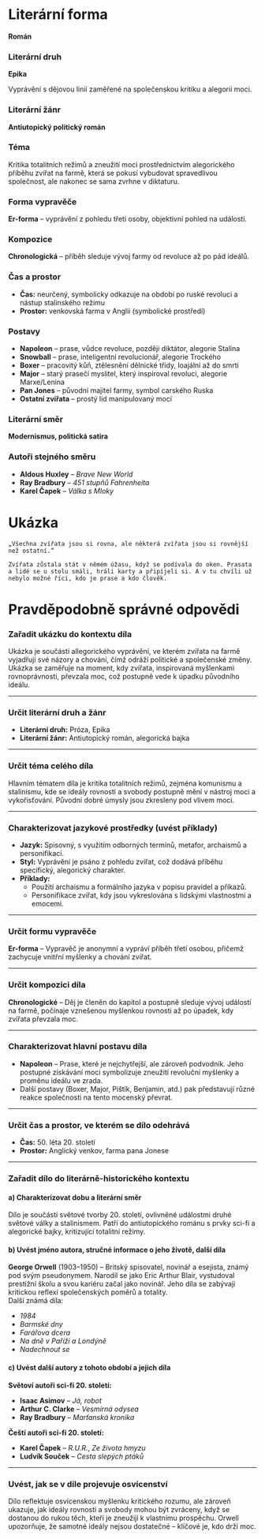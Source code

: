 # **Literární forma**

**Román**

### **Literární druh**

**Epika**

Vyprávění s dějovou linií zaměřené na společenskou kritiku a alegorii moci.

### **Literární žánr**

**Antiutopický politický román**

### **Téma**

Kritika totalitních režimů a zneužití moci prostřednictvím alegorického příběhu zvířat na farmě, která se pokusí vybudovat spravedlivou společnost, ale nakonec se sama zvrhne v diktaturu.

### **Forma vypravěče**

**Er-forma** – vyprávění z pohledu třetí osoby, objektivní pohled na události.

### **Kompozice**

**Chronologická** – příběh sleduje vývoj farmy od revoluce až po pád ideálů.

### **Čas a prostor**

- **Čas:** neurčený, symbolicky odkazuje na období po ruské revoluci a nástup stalinského režimu  
- **Prostor:** venkovská farma v Anglii (symbolické prostředí)

### **Postavy**

- **Napoleon** – prase, vůdce revoluce, později diktátor, alegorie Stalina  
- **Snowball** – prase, inteligentní revolucionář, alegorie Trockého  
- **Boxer** – pracovitý kůň, ztělesnění dělnické třídy, loajální až do smrti  
- **Major** – starý prasečí myslitel, který inspiroval revoluci, alegorie Marxe/Lenina  
- **Pan Jones** – původní majitel farmy, symbol carského Ruska  
- **Ostatní zvířata** – prostý lid manipulovaný mocí

### **Literární směr**

**Modernismus, politická satira**

### **Autoři stejného směru**

- **Aldous Huxley** – *Brave New World*  
- **Ray Bradbury** – *451 stupňů Fahrenheita*  
- **Karel Čapek** – *Válka s Mloky*

# **Ukázka**

```text
„Všechna zvířata jsou si rovna, ale některá zvířata jsou si rovnější než ostatní.“

Zvířata zůstala stát v němém úžasu, když se podívala do oken. Prasata a lidé se u stolu smáli, hráli karty a připíjeli si. A v tu chvíli už nebylo možné říci, kdo je prase a kdo člověk.
```


# Pravděpodobně správné odpovědi

### **Zařadit ukázku do kontextu díla**

Ukázka je součástí allegorického vyprávění, ve kterém zvířata na farmě vyjadřují své názory a chování, čímž odráží politické a společenské změny. Ukázka se zaměřuje na moment, kdy zvířata, inspirovaná myšlenkami rovnoprávnosti, převzala moc, což postupně vede k úpadku původního ideálu.

---

### **Určit literární druh a žánr**

- **Literární druh:** Próza, Epika
- **Literární žánr:** Antiutopický román, alegorická bajka

---

### **Určit téma celého díla**

Hlavním tématem díla je kritika totalitních režimů, zejména komunismu a stalinismu, kde se ideály rovnosti a svobody postupně mění v nástroj moci a vykořisťování. Původní dobré úmysly jsou zkresleny pod vlivem moci.

---

### **Charakterizovat jazykové prostředky (uvést příklady)**

- **Jazyk:** Spisovný, s využitím odborných termínů, metafor, archaismů a personifikací.
- **Styl:** Vyprávění je psáno z pohledu zvířat, což dodává příběhu specifický, alegorický charakter.
- **Příklady:**
    - Použití archaismu a formálního jazyka v popisu pravidel a příkazů.
    - Personifikace zvířat, kdy jsou vykreslována s lidskými vlastnostmi a emocemi.

---

### **Určit formu vypravěče**

**Er-forma** – Vypravěč je anonymní a vypráví příběh třetí osobou, přičemž zachycuje vnitřní myšlenky a chování zvířat.

---

### **Určit kompozici díla**

**Chronologické** – Děj je členěn do kapitol a postupně sleduje vývoj událostí na farmě, počínaje vznešenou myšlenkou rovnosti až po úpadek, kdy zvířata převzala moc.

---

### **Charakterizovat hlavní postavu díla**

- **Napoleon** – Prase, které je nejchytřejší, ale zároveň podvodník. Jeho postupné získávání moci symbolizuje zneužití revoluční myšlenky a proměnu ideálu ve zrada.
- Další postavy (Boxer, Major, Pištík, Benjamin, atd.) pak představují různé reakce společnosti na tento mocenský převrat.

---

### **Určit čas a prostor, ve kterém se dílo odehrává**

- **Čas:** 50. léta 20. století
- **Prostor:** Anglický venkov, farma pana Jonese

---

### **Zařadit dílo do literárně-historického kontextu**

#### a) Charakterizovat dobu a literární směr

Dílo je součástí světové tvorby 20. století, ovlivněné událostmi druhé světové války a stalinismem. Patří do antiutopického románu s prvky sci-fi a alegorické bajky, kritizující totalitní režimy.

#### b) Uvést jméno autora, stručné informace o jeho životě, další díla

**George Orwell** (1903–1950) – Britský spisovatel, novinář a esejista, známý pod svým pseudonymem. Narodil se jako Eric Arthur Blair, vystudoval prestižní školu a svou kariéru začal jako novinář. Jeho díla se zabývají kritickou reflexí společenských poměrů a totality.  
Další známá díla:  
- *1984*  
- *Barmské dny*  
- *Farářova dcera*  
- *Na dně v Paříži a Londýně*  
- *Nadechnout se*

#### c) Uvést další autory z tohoto období a jejich díla

**Světoví autoři sci-fi 20. století:**  
- **Isaac Asimov** – *Já, robot*  
- **Arthur C. Clarke** – *Vesmírná odysea*  
- **Ray Bradbury** – *Marťanská kronika*

**Čeští autoři sci-fi 20. století:**  
- **Karel Čapek** – *R.U.R.*, *Ze života hmyzu*  
- **Ludvík Souček** – *Cesta slepých ptáků*

---

### **Uvést, jak se v díle projevuje osvícenství**

Dílo reflektuje osvícenskou myšlenku kritického rozumu, ale zároveň ukazuje, jak ideály rovnosti a svobody mohou být zvráceny, když se dostanou do rukou těch, kteří je zneužijí k vlastnímu prospěchu. Orwell upozorňuje, že samotné ideály nejsou dostatečné – klíčové je, kdo drží moc.
